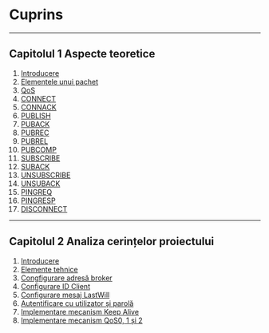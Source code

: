 # Cuprins
---
## Capitolul 1 Aspecte teoretice
1. [Introducere](Capitolul%201%20Aspecte%20teoretice/01.%20Introducere.md)
2. [Elementele unui pachet](Capitolul%201%20Aspecte%20teoretice/02.%20Elementele%20unui%20pachet.md)
3. [QoS](Capitolul%201%20Aspecte%20teoretice/03.%20QoS.md)
4. [CONNECT](Capitolul%201%20Aspecte%20teoretice/04.%20CONNECT.md)
5. [CONNACK](Capitolul%201%20Aspecte%20teoretice/05.%20CONNACK.md)
6. [PUBLISH](Capitolul%201%20Aspecte%20teoretice/06.%20PUBLISH.md)
7. [PUBACK](Capitolul%201%20Aspecte%20teoretice/07.%20PUBACK%20(QoS%201).md)
8. [PUBREC](Capitolul%201%20Aspecte%20teoretice/08.%20PUBREC%20(QoS%202).md)
9. [PUBREL](Capitolul%201%20Aspecte%20teoretice/09.%20PUBREL%20(QoS%202).md)
10. [PUBCOMP](Capitolul%201%20Aspecte%20teoretice/10.%20PUBCOMP%20(QoS%202).md)
11. [SUBSCRIBE](Capitolul%201%20Aspecte%20teoretice/11.%20SUBSCRIBE.md)
12. [SUBACK](Capitolul%201%20Aspecte%20teoretice/12.%20SUBACK.md)
13. [UNSUBSCRIBE](Capitolul%201%20Aspecte%20teoretice/13.%20UNSUBSCRIBE.md)
14. [UNSUBACK](Capitolul%201%20Aspecte%20teoretice/14.%20UNSUBACK.md)
15. [PINGREQ](Capitolul%201%20Aspecte%20teoretice/15.%20PINGREQ.md)
16. [PINGRESP](Capitolul%201%20Aspecte%20teoretice/16.%20PINGRESP.md)
17. [DISCONNECT](Capitolul%201%20Aspecte%20teoretice/17.%20DISCONNECT.md)
---
## Capitolul 2 Analiza cerințelor proiectului
01. [Introducere](Capitolul%202%20Analiza%20cerințelor%20proiectului/01.%20Introducere.md)
02. [Elemente tehnice](Capitolul%202%20Analiza%20cerințelor%20proiectului/02.%20Elemente%20tehnice.md)
03. [Congfigurare adresă broker](Capitolul%202%20Analiza%20cerințelor%20proiectului/03.%20Configurare%20adresă%20broker.md)
04. [Configurare ID Client](Capitolul%202%20Analiza%20cerințelor%20proiectului/04.%20Configurare%20ID%20Client.md)
05. [Configurare mesaj LastWill](Capitolul%202%20Analiza%20cerințelor%20proiectului/05.%20Configurare%20mesaj%20LastWill.md)
06. [Autentificare cu utilizator și parolă](Capitolul%202%20Analiza%20cerințelor%20proiectului/06.%20Autentificare%20cu%20utilizator%20și%20parolă.md)
07. [Implementare mecanism Keep Alive](Capitolul%202%20Analiza%20cerințelor%20proiectului/07.%20Implementare%20mecanism%20Keep%20Alive.md)
08. [Implementare mecanism QoS0, 1 și 2](Capitolul%202%20Analiza%20cerințelor%20proiectului/08.%20Implementare%20mecanism%20QoS0,%201%20și%202.md)